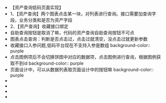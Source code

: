 - 【资产查询低码页面实现】
- 1、【资产查询】两个图表点击某一块，对列表进行查询。接口需要加查询字段，业务分类和是否为资产字段
- 2、【资产查询】收藏接口绑定
- 自助查询按钮是取消了嘛，代码的资产查询自助查询按钮不可点
- 图表点击查询：判断是否点击过，点击过就清空，没点击过就更新参数
- 收藏接口入参问题,低码平台现在不支持入参是数组
  background-color:: purple
- 点击图例项后不会切换饼图中对应的数据项，点击图例进行查询，根据图例获取不到id
  background-color:: purple
- 页面设计中，可以从数据列表取页面设计中的按钮嘛
  background-color:: purple
-
-
-
-